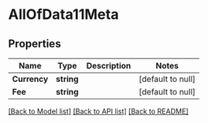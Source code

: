 # AllOfData11Meta

## Properties
Name | Type | Description | Notes
------------ | ------------- | ------------- | -------------
**Currency** | **string** |  | [default to null]
**Fee** | **string** |  | [default to null]

[[Back to Model list]](../README.md#documentation-for-models) [[Back to API list]](../README.md#documentation-for-api-endpoints) [[Back to README]](../README.md)

